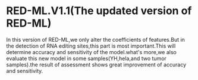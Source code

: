 # RED-ML.V1.1(The updated version of RED-ML)

In this version of RED-ML,we only alter the coefficients of features.But in the detection of RNA editing sites,this part is most important.This will determine accuracy and sensitivity of the model.what's more,we also evaluate this new model in some samples(YH,hela,and two tumor samples).the result of assessment shows great improvement of accuracy and sensitivity.
